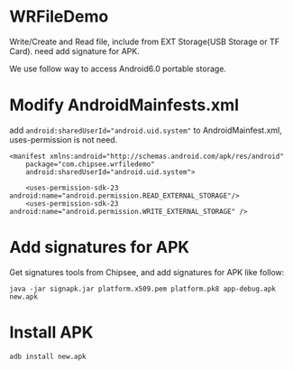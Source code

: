 # WRFileDemo
Write/Create and Read file, include from EXT Storage(USB Storage or TF Card). need add signature for APK.

We use follow way to access Android6.0 portable storage.

# Modify  AndroidMainfests.xml
add `android:sharedUserId="android.uid.system"` to AndroidMainfest.xml, uses-permission is not need.
```
<manifest xmlns:android="http://schemas.android.com/apk/res/android"
    package="com.chipsee.wrfiledemo"
    android:sharedUserId="android.uid.system">

    <uses-permission-sdk-23 android:name="android.permission.READ_EXTERNAL_STORAGE"/>
    <uses-permission-sdk-23 android:name="android.permission.WRITE_EXTERNAL_STORAGE" />
```
# Add signatures for APK
Get signatures tools from Chipsee, and add signatures for APK like follow:
```
java -jar signapk.jar platform.x509.pem platform.pk8 app-debug.apk new.apk
```
# Install APK
```
adb install new.apk
```
